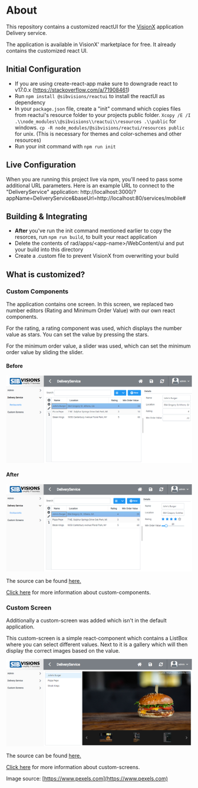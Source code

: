 # About

This repository contains a customized reactUI for the [VisionX](https://visionx.sibvisions.com) application Delivery service. 

The application is available in VisionX' marketplace for free. It already contains the customized react UI.

## Initial Configuration
- If you are using create-react-app make sure to downgrade react to v17.0.x (https://stackoverflow.com/a/71908461)
- Run `npm install @sibvisions/reactui` to install the reactUI as dependency
- In your `package.json` file, create a "init" command which copies files from reactui's resource folder to your projects public folder. `Xcopy /E /I .\\node_modules\\@sibvisions\\reactui\\resources .\\public` for windows. `cp -R node_modules/@sibvisions/reactui/resources public` for unix. (This is necessary for themes and color-schemes and other resources)
- Run your init command with `npm run init`

## Live Configuration
When you are running this project live via npm, you'll need to pass some additional URL parameters. Here is an example URL to connect to the "DeliveryService" application: http://localhost:3000/?appName=DeliveryService&baseUrl=http://localhost:80/services/mobile#

## Building & Integrating
- **After** you've run the init command mentioned earlier to copy the resorces, run `npm run build`, to built your react application
- Delete the contents of rad/apps/\<app-name>/WebContent/ui and put your build into this directory
- Create a .custom file to prevent VisionX from overwriting your build

## What is customized?

### Custom Components
The application contains one screen. In this screen, we replaced two number editors (Rating and Minimum Order Value) with our own react components.

For the rating, a rating component was used, which displays the number value as stars. You can set the value by pressing the stars.

For the minimum order value, a slider was used, which can set the minimum order value by sliding the slider.

#### **Before**
![custom-scren-before-image](./src/readme-images/custom-components-image-before.PNG)

#### **After**

![custom-components-image](./src/readme-images/custom-components-image.PNG)

The source can be found [here.](https://github.com/sibvisions/visionx.reactUI.deliveryService/blob/main/src/screen-wrappers/ScreenWrapperRestaurants.tsx)

[Click here](https://github.com/sibvisions/reactUI.example/tree/main/src/readme-files/custom-component) for more information about custom-components.

### Custom Screen
Additionally a custom-screen was added which isn't in the default application. 

This custom-screen is a simple react-component which contains a ListBox where you can select different values. Next to it is a gallery which will then display the correct images based on the value.

![custom-screen-image](./src/readme-images/custom-screen-image.PNG)

The source can be found [here.](https://github.com/sibvisions/visionx.reactUI.deliveryService/blob/main/src/CustomRestaurantScreen.tsx)

[Click here](https://github.com/sibvisions/reactUI.example/tree/main/src/readme-files/custom-screen) for more information about custom-screens.

Image source: [https://www.pexels.com](https://www.pexels.com)
